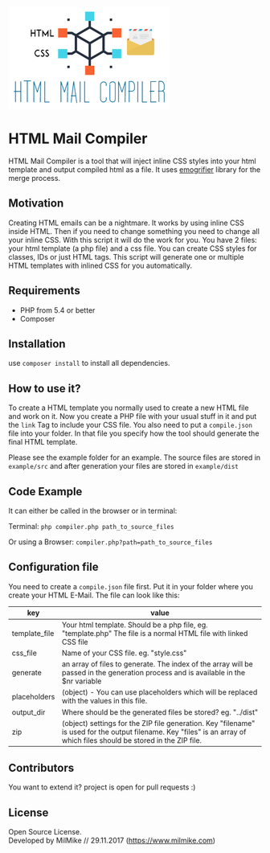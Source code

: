 ![HTML Mail Compiler](https://raw.githubusercontent.com/millsoft/htmlmailcompiler/master/example/src/img/htmlmailcompiler-logo.png)


# HTML Mail Compiler

HTML Mail Compiler is a tool that will inject inline CSS styles into your html template and output compiled html as a file. It uses [emogrifier](https://github.com/jjriv/emogrifier) library for the merge process.

## Motivation

Creating HTML emails can be a nightmare. It works by using inline CSS inside HTML. Then if you need to change something you need to change all your inline CSS. With this script it will do the work for you. You have 2 files: your html template (a php file) and a css file. You can create CSS styles for  classes, IDs or just HTML tags. This script will generate one or multiple HTML templates with inlined CSS for you automatically.

## Requirements

* PHP from 5.4 or better
* Composer

## Installation

use `composer install` to install all dependencies.


## How to use it?
To create a HTML template you normally used to create a new HTML file and work on it. Now you create a PHP file with your usual stuff in it and put the `link` Tag to include your CSS file. You also need to put a `compile.json` file into your folder. In that file you specify how the tool should generate the final HTML template.

Please see the example folder for an example. The source files are stored in `example/src` and after generation your files are stored in `example/dist`

## Code Example

It can either be called in the browser or in terminal:

Terminal:
`php compiler.php path_to_source_files`

Or using a Browser:
`compiler.php?path=path_to_source_files`


## Configuration file

You need to create a `compile.json`  file first. Put it in your folder where you create your HTML E-Mail. The file can look like this:

| key | value |
|---------------|-------------------------------------------------------------------------------------------------------------------------------------------------------------------------|
| template_file | Your html template. Should be a php file, eg. "template.php" The file is a normal HTML file with linked CSS file |
| css_file | Name of your CSS file. eg. "style.css" |
| generate | an array of files to generate. The index of the array will be passed in the generation process and is available in the $nr variable |
| placeholders | (object) - You can use placeholders which will be replaced with the values in this file. |
| output_dir | Where should be the generated files be stored? eg. "../dist" |
| zip | (object) settings for the ZIP file generation. Key "filename" is used for the output filename. Key "files" is an array of which files should be stored in the ZIP file. |

## Contributors

You want to extend it? project is open for pull requests :)

## License

Open Source License.  
Developed by MilMike // 29.11.2017 (https://www.milmike.com)
